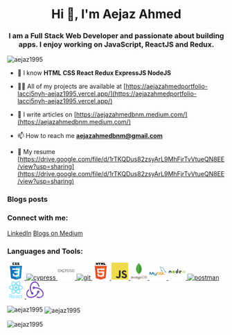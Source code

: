 <h1 align="center">Hi 👋, I'm Aejaz Ahmed</h1>
<h3 align="center">I am a Full Stack Web Developer and passionate about building apps. I enjoy working on JavaScript, ReactJS and Redux.</h3>

<p align="left"> <img src="https://komarev.com/ghpvc/?username=aejaz1995&label=Profile%20views&color=0e75b6&style=flat" alt="aejaz1995" /> </p>

- 🌱 I know **HTML CSS React Redux ExpressJS NodeJS**

- 👨‍💻 All of my projects are available at [https://aejazahmedportfolio-lacci5nyh-aejaz1995.vercel.app/](https://aejazahmedportfolio-lacci5nyh-aejaz1995.vercel.app/)

- 📝 I write articles on [https://aejazahmedbnm.medium.com/](https://aejazahmedbnm.medium.com/)

- 📫 How to reach me **aejazahmedbnm@gmail.com**

- 📄 My resume [https://drive.google.com/file/d/1rTKQDus82zsyArL9MhFjrTvVtueQN8EE/view?usp=sharing](https://drive.google.com/file/d/1rTKQDus82zsyArL9MhFjrTvVtueQN8EE/view?usp=sharing)

### Blogs posts
<!-- BLOG-POST-LIST:START -->
<!-- BLOG-POST-LIST:END -->

<h3 align="left">Connect with me:</h3>
<p align="left">
<a href="https://www.linkedin.com/in/aejaz-ahmed95" target="blank">LinkedIn</a>
<a href="https://medium.com/@aejazahmedbnm" target="blank">Blogs on Medium</a>
</p>

<h3 align="left">Languages and Tools:</h3>
<p align="left"> <a href="https://www.w3schools.com/css/" target="_blank"> <img src="https://raw.githubusercontent.com/devicons/devicon/master/icons/css3/css3-original-wordmark.svg" alt="css3" width="40" height="40"/> </a> <a href="https://www.cypress.io" target="_blank"> <img src="https://raw.githubusercontent.com/simple-icons/simple-icons/6e46ec1fc23b60c8fd0d2f2ff46db82e16dbd75f/icons/cypress.svg" alt="cypress" width="40" height="40"/> </a> <a href="https://expressjs.com" target="_blank"> <img src="https://raw.githubusercontent.com/devicons/devicon/master/icons/express/express-original-wordmark.svg" alt="express" width="40" height="40"/> </a> <a href="https://git-scm.com/" target="_blank"> <img src="https://www.vectorlogo.zone/logos/git-scm/git-scm-icon.svg" alt="git" width="40" height="40"/> </a> <a href="https://www.w3.org/html/" target="_blank"> <img src="https://raw.githubusercontent.com/devicons/devicon/master/icons/html5/html5-original-wordmark.svg" alt="html5" width="40" height="40"/> </a> <a href="https://developer.mozilla.org/en-US/docs/Web/JavaScript" target="_blank"> <img src="https://raw.githubusercontent.com/devicons/devicon/master/icons/javascript/javascript-original.svg" alt="javascript" width="40" height="40"/> </a> <a href="https://www.mongodb.com/" target="_blank"> <img src="https://raw.githubusercontent.com/devicons/devicon/master/icons/mongodb/mongodb-original-wordmark.svg" alt="mongodb" width="40" height="40"/> </a> <a href="https://www.mysql.com/" target="_blank"> <img src="https://raw.githubusercontent.com/devicons/devicon/master/icons/mysql/mysql-original-wordmark.svg" alt="mysql" width="40" height="40"/> </a> <a href="https://nodejs.org" target="_blank"> <img src="https://raw.githubusercontent.com/devicons/devicon/master/icons/nodejs/nodejs-original-wordmark.svg" alt="nodejs" width="40" height="40"/> </a> <a href="https://postman.com" target="_blank"> <img src="https://www.vectorlogo.zone/logos/getpostman/getpostman-icon.svg" alt="postman" width="40" height="40"/> </a> <a href="https://reactjs.org/" target="_blank"> <img src="https://raw.githubusercontent.com/devicons/devicon/master/icons/react/react-original-wordmark.svg" alt="react" width="40" height="40"/> </a> <a href="https://redux.js.org" target="_blank"> <img src="https://raw.githubusercontent.com/devicons/devicon/master/icons/redux/redux-original.svg" alt="redux" width="40" height="40"/> </a> </p>

<p><img align="left" src="https://github-readme-stats.vercel.app/api/top-langs?username=aejaz1995&show_icons=true&locale=en&layout=compact" alt="aejaz1995" /></p>

<p>&nbsp;<img align="center" src="https://github-readme-stats.vercel.app/api?username=aejaz1995&show_icons=true&locale=en" alt="aejaz1995" /></p>

<p><img align="center" src="https://github-readme-streak-stats.herokuapp.com/?user=aejaz1995&" alt="aejaz1995" /></p>

